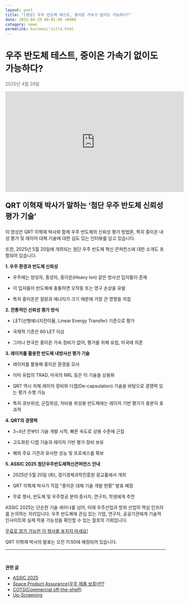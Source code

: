 ```yaml
---
layout: post
title: "[영상] 우주 반도체 테스트, 중이온 가속기 없이도 가능하다?"
date: 2025-04-29 00:01:00 +0900
category: news
permalink: ko/news/:title.html
---
```


# 우주 반도체 테스트, 중이온 가속기 없이도 가능하다?
<p style="color: #666666">2025년 4월 29일</p>

  <iframe width="560" height="315" 
    src="https://www.youtube.com/embed/_6l7bhIXtJw?si=kyi-G6mFI_VvncRv"
    title="YouTube video player" 
    frameborder="0" 
    allow="accelerometer; autoplay; clipboard-write; encrypted-media; gyroscope; picture-in-picture; web-share" 
    referrerpolicy="strict-origin-when-cross-origin" 
    allowfullscreen>
  </iframe>

<br>

<p style="font-size:23px"> <b>QRT 이혁재 박사가 말하는 ‘첨단 우주 반도체 신뢰성 평가 기술’</b></p>


<p>이 영상은 QRT 이혁재 박사와 함께 우주 반도체의 신뢰성 평가 방법론, 특히 중이온 내성 평가 및 레이저 대체 기술에 대한 심도 있는 인터뷰를 담고 있습니다. </p>
<p>또한, 2025년 5월 20일에 개최되는 첨단 우주 반도체 혁신 콘퍼런스에 대한 소개도 포함되어 있습니다.</p>


**1. 우주 환경과 반도체 신뢰성**

  - 우주에는 양성자, 중성자, 중이온(Heavy Ion) 같은 방사선 입자들이 존재

  - 이 입자들이 반도체에 충돌하면 오작동 또는 영구 손상을 유발

  - 특히 중이온은 질량과 에너지가 크기 때문에 가장 큰 영향을 끼침



**2. 전통적인 신뢰성 평가 방식**

  - LET(선형에너지전이율, Linear Energy Transfer) 기준으로 평가

  - 국제적 기준은 60 LET 이상

  - 그러나 한국은 중이온 가속 장비가 없어, 평가를 위해 유럽, 미국에 의존



**3. 레이저를 활용한 반도체 내방사선 평가 기술**

  - 레이저를 활용해 중이온 환경을 모사

  - 이미 유럽의 TRAD, 미국의 NRL 등은 이 기술을 상용화

  - QRT 역시 자체 레이저 장비와 디캡(De-capsulation) 기술을 바탕으로 경쟁력 있는 평가 수행 가능

  - 특히 큐브위성, 군집위성, 저비용 위성용 반도체에는 레이저 기반 평가가 충분히 효과적



**4. QRT의 경쟁력**

  - 3~4년 전부터 기술 개발 시작, 빠른 속도로 상용 수준에 근접

  - 고도화된 디캡 기술과 레이저 기반 평가 장비 보유

  - 해외 주요 기관과 유사한 성능 및 프로세스를 확보



**5. ASSIC 2025 첨단우주반도체혁신콘퍼런스 안내**

  - 2025년 5월 20일 (화), 경기경제과학진흥원 광교홀에서 개최

  - QRT 이혁재 박사가 직접 "중이온 대체 기술 개발 현황" 발표 예정

  - 무료 행사, 반도체 및 우주항공 분야 종사자, 연구자, 학생에게 추천

ASSIC 2025는 단순한 기술 세미나를 넘어, 미래 우주산업과 방위 산업의 핵심 인프라를 논의하는 자리입니다.
우주 반도체에 관심 있는 기업, 연구자, 공공기관에게 기술적 인사이트와 실제 적용 가능성을 확인할 수 있는 절호의 기회입니다.

[무료로 참가 가능한 이 행사를 놓치지 마세요!](https://yelec.kr/product/assic2025/)

QRT 이혁재 박사의 발표는 오전 11:50에 예정되어 있습니다.


-------------------------------------



<br/> <!-- 한줄 띄기 -->

**관련 글**
- [ASSIC 2025](/ko/news/ASSIC2025.html)
- [Space Product Assurance(우주 제품 보증)란?](/ko/article/8.-EEE.html)
- [COTS(Commercial off-the-shelf)](/ko/article/5.COTS.html)
- [Up-Screening](/ko/article/12.upScreening.html)